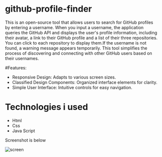 # github-profile-finder


This is an open-source tool that allows users to search for GitHub profiles by entering a username. When you input a username, the application queries the GitHub API and displays the user's profile information, including their avatar, a link to their GitHub profile and a list of their three repositories. You can click to each repository to display them.If the username is not found, a warning message appears temporarily. This tool simplifies the process of discovering and connecting with other GitHub users based on their usernames.

#Features:
- Responsive Design: Adapts to various screen sizes.
- Classified Design Components: Organized interface elements for clarity.
- Simple User Interface: Intuitive controls for easy navigation.

# Technologies i used
- Html
- Css
- Java Script

Screenshot is below

![screen](https://github.com/user-attachments/assets/80f9adf3-b3ba-4880-a8aa-5a5d48ffea04)
